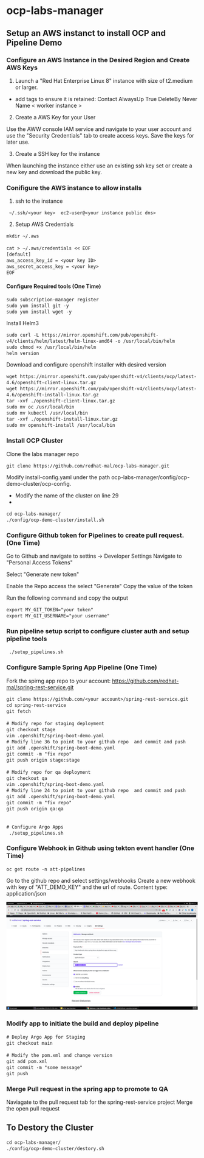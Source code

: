 # ocp-labs-manager


## Setup an AWS instanct to install OCP and Pipeline Demo

### Configure an AWS Instance in the Desired Region and Create AWS Keys 

1. Launch a "Red Hat Enterprise Linux 8" instance with size of t2.medium or larger.  
- add tags to ensure it is retained: 
    Contact	<email address>
    AlwaysUp	True
    DeleteBy	Never
    Name	< worker instance >

2. Create a AWS Key for your User

Use the AWW console IAM service and navigate to your user account and use the "Security Credentials" tab to create access keys.  Save the keys for later use.

3. Create a SSH key for the instance

When launching the instance either use an existing ssh key set or create a new key and download the public key.


### Conifigure the AWS instance to allow installs

1. ssh to the instance 

```
 ~/.ssh/<your key>  ec2-user@<your instance public dns>
```

2. Setup AWS Credentials

```
mkdir ~/.aws

cat > ~/.aws/credentials << EOF
[default]
aws_access_key_id = <your key ID>
aws_secret_access_key = <your key>
EOF
```

#### Configure Required tools (One Time)

```
sudo subscription-manager register
sudo yum install git -y
sudo yum install wget -y
```

Install Helm3
```
sudo curl -L https://mirror.openshift.com/pub/openshift-v4/clients/helm/latest/helm-linux-amd64 -o /usr/local/bin/helm
sudo chmod +x /usr/local/bin/helm
helm version
```
Download and configure openshift installer with desired version
```
wget https://mirror.openshift.com/pub/openshift-v4/clients/ocp/latest-4.6/openshift-client-linux.tar.gz
wget https://mirror.openshift.com/pub/openshift-v4/clients/ocp/latest-4.6/openshift-install-linux.tar.gz
tar -xvf ./openshift-client-linux.tar.gz 
sudo mv oc /usr/local/bin
sudo mv kubectl /usr/local/bin
tar -xvf ./openshift-install-linux.tar.gz 
sudo mv openshift-install /usr/local/bin
```

### Install OCP Cluster 

Clone the labs manager repo

```
git clone https://github.com/redhat-mal/ocp-labs-manager.git
```


Modify install-config.yaml under the path ocp-labs-manager/config/ocp-demo-cluster/ocp-config.
- Modify the name of the cluster on line 29
- 

```
cd ocp-labs-manager/
./config/ocp-demo-cluster/install.sh 
```

### Configure Github token for Pipelines to create pull request. (One Time)

Go to Github and navigate to settins -> Developer Settings
Navigate to "Personal Access Tokens"

Select "Generate new token"

Enable the Repo access the select "Generate"
Copy the value of the token

Run the following command and copy the output
```
export MY_GIT_TOKEN="your token"
export MY_GIT_USERNAME="your username"

```

### Run pipeline setup script to configure cluster auth and setup pipeline tools
```
 ./setup_pipelines.sh
 ```

### Configure Sample Spring App Pipeline (One Time)

Fork the spirng app repo to your account: https://github.com/redhat-mal/spring-rest-service.git


```
git clone https://github.com/<your account>/spring-rest-service.git
cd spring-rest-service
git fetch

# Modify repo for staging deployment
git checkout stage
vim .openshift/spring-boot-demo.yaml
# Modify line 36 to point to your github repo  and commit and push
git add .openshift/spring-boot-demo.yaml
git commit -m "fix repo"
git push origin stage:stage

# Modify repo for qa deployment
git checkout qa
vim .openshift/spring-boot-demo.yaml
# Modify line 24 to point to your github repo  and commit and push
git add .openshift/spring-boot-demo.yaml
git commit -m "fix repo"
git push origin qa:qa


# Configure Argo Apps
 ./setup_pipelines.sh
 ```

### Configure Webhook in Github using tekton event handler (One Time)

```
oc get route -n att-pipelines
```

Go to the github repo and select settings/webhooks
Create a new webhook with key of "ATT_DEMO_KEY" and the url of route.
Content type: application/json

![Github Webhook](github_wh.png)


### Modify app to initiate the build and deploy pipeline


```
# Deploy Argo App for Staging
git checkout main

# Modify the pom.xml and change version 
git add pom.xml
git commit -m "some message"
git push

```

### Merge Pull request in the spring app to promote to QA

Naviagate to the pull request tab for the spring-rest-service project
Merge the open pull request


## To Destory the Cluster

```
cd ocp-labs-manager/
./config/ocp-demo-cluster/destory.sh 
```



